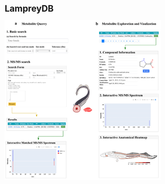 # LampreyDB

<img src="https://github.com/YonghuiDong/LampreyDB/blob/main/Fig/Fig.jpg" align="center" alt="" width="700"/></center>
